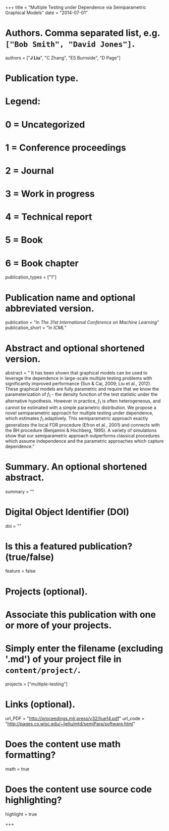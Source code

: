 +++
title = "Multiple Testing under Dependence via Semiparametric Graphical Models"
date = "2014-07-01"

# Authors. Comma separated list, e.g. `["Bob Smith", "David Jones"]`.
authors = ["__J Liu__", "C Zhang", "ES Burnside", "D Page"]

# Publication type.
# Legend:
# 0 = Uncategorized
# 1 = Conference proceedings
# 2 = Journal
# 3 = Work in progress
# 4 = Technical report
# 5 = Book
# 6 = Book chapter
publication_types = ["1"]

# Publication name and optional abbreviated version.
publication = "In *The 31st International Conference on Machine Learning*"
publication_short = "In *ICML*"

# Abstract and optional shortened version.
abstract = " It has been shown that graphical models can be used to leverage the dependence in large-scale multiple testing problems with significantly improved performance (Sun & Cai, 2009; Liu et al., 2012). These graphical models are fully parametric and require that we know the parameterization of $f_1$ - the density function of the test statistic under the alternative hypothesis. However in practice, $f_1$ is often heterogeneous, and cannot be estimated with a simple parametric distribution. We propose a novel semiparametric approach for multiple testing under dependence, which estimates $f_1$ adaptively. This semiparametric approach exactly generalizes the local FDR procedure (Efron et al., 2001) and connects with the BH procedure (Benjamini & Hochberg, 1995). A variety of simulations show that our semiparametric approach outperforms classical procedures which assume independence and the parametric approaches which capture dependence."

# Summary. An optional shortened abstract.
summary = ""

# Digital Object Identifier (DOI)
doi = ""

# Is this a featured publication? (true/false)
feature = false

# Projects (optional).
#   Associate this publication with one or more of your projects.
#   Simply enter the filename (excluding '.md') of your project file in `content/project/`.
projects = ["multiple-testing"]

# Links (optional).
url_PDF = "http://proceedings.mlr.press/v32/liue14.pdf"
url_code = "http://pages.cs.wisc.edu/~jieliu/mtd/semiPara/software.html"

# Does the content use math formatting?
math = true

# Does the content use source code highlighting?
highlight = true

+++

